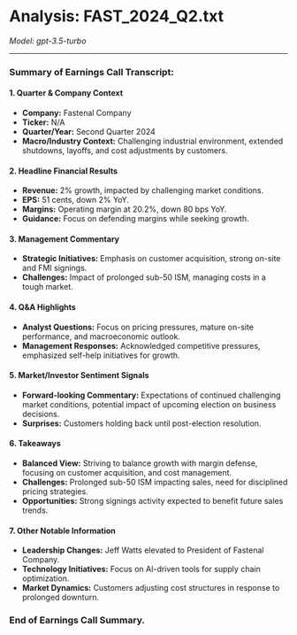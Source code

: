 # Analysis: FAST_2024_Q2.txt

*Model: gpt-3.5-turbo*

---

### Summary of Earnings Call Transcript:

#### 1. **Quarter & Company Context**
- **Company:** Fastenal Company
- **Ticker:** N/A
- **Quarter/Year:** Second Quarter 2024
- **Macro/Industry Context:** Challenging industrial environment, extended shutdowns, layoffs, and cost adjustments by customers.

#### 2. **Headline Financial Results**
- **Revenue:** 2% growth, impacted by challenging market conditions.
- **EPS:** 51 cents, down 2% YoY.
- **Margins:** Operating margin at 20.2%, down 80 bps YoY.
- **Guidance:** Focus on defending margins while seeking growth.

#### 3. **Management Commentary**
- **Strategic Initiatives:** Emphasis on customer acquisition, strong on-site and FMI signings.
- **Challenges:** Impact of prolonged sub-50 ISM, managing costs in a tough market.

#### 4. **Q&A Highlights**
- **Analyst Questions:** Focus on pricing pressures, mature on-site performance, and macroeconomic outlook.
- **Management Responses:** Acknowledged competitive pressures, emphasized self-help initiatives for growth.

#### 5. **Market/Investor Sentiment Signals**
- **Forward-looking Commentary:** Expectations of continued challenging market conditions, potential impact of upcoming election on business decisions.
- **Surprises:** Customers holding back until post-election resolution.

#### 6. **Takeaways**
- **Balanced View:** Striving to balance growth with margin defense, focusing on customer acquisition, and cost management.
- **Challenges:** Prolonged sub-50 ISM impacting sales, need for disciplined pricing strategies.
- **Opportunities:** Strong signings activity expected to benefit future sales trends.

#### 7. **Other Notable Information**
- **Leadership Changes:** Jeff Watts elevated to President of Fastenal Company.
- **Technology Initiatives:** Focus on AI-driven tools for supply chain optimization.
- **Market Dynamics:** Customers adjusting cost structures in response to prolonged downturn.

### End of Earnings Call Summary.